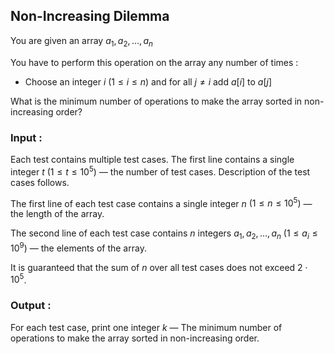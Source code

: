 ## Non-Increasing Dilemma

You are given an array $a_1,a_2,…,a_n$ 

You have to perform this operation on the array any number of times : 

* Choose an integer $i$  $(1 \le i \le n)$ and for all $j \ne i$  add $a[i]$ to $a[j]$

What is the minimum number of operations to make the array sorted in non-increasing order?

### Input : 

Each test contains multiple test cases. The first line contains a single integer $t$ $(1\le t \le 10^5)$ — the number of test cases. Description of the test cases follows.

The first line of each test case contains a single integer $n$ $(1\le n \le 10^5)$ — the length of the array.

The second line of each test case contains $n$ integers $a_1,a_2,…,a_n$ $(1 \le a_i \le 10^9)$ — the elements of the array.

It is guaranteed that the sum of $n$ over all test cases does not exceed $2⋅10^5$.

### Output : 

For each test case, print one integer $k$ —  The minimum number of operations to make the array sorted in non-increasing order.
